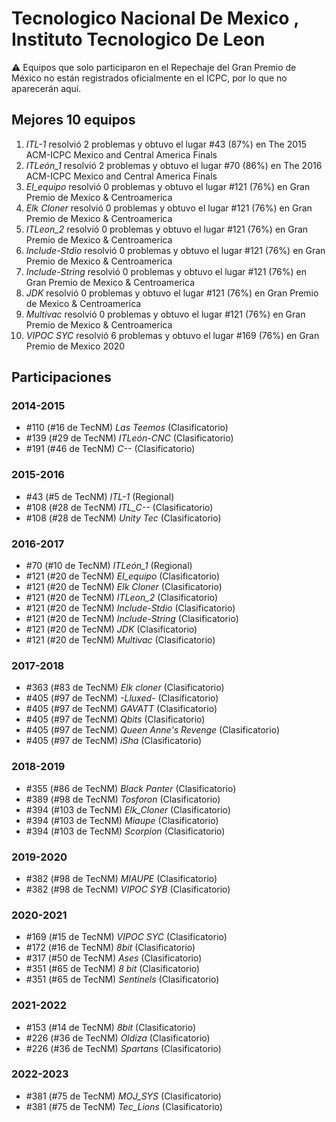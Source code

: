 # Tecnologico Nacional De Mexico , Instituto Tecnologico De Leon

:warning: Equipos que solo participaron en el Repechaje del Gran Premio de México no están registrados oficialmente en el ICPC, por lo que no aparecerán aquí.

## Mejores 10 equipos

1. _ITL-1_ resolvió 2 problemas y obtuvo el lugar #43 (87%) en The 2015 ACM-ICPC Mexico and Central America Finals
1. _ITLeón_1_ resolvió 2 problemas y obtuvo el lugar #70 (86%) en The 2016 ACM-ICPC Mexico and Central America Finals
1. _El_equipo_ resolvió 0 problemas y obtuvo el lugar #121 (76%) en Gran Premio de Mexico & Centroamerica
1. _Elk Cloner_ resolvió 0 problemas y obtuvo el lugar #121 (76%) en Gran Premio de Mexico & Centroamerica
1. _ITLeon_2_ resolvió 0 problemas y obtuvo el lugar #121 (76%) en Gran Premio de Mexico & Centroamerica
1. _Include-Stdio_ resolvió 0 problemas y obtuvo el lugar #121 (76%) en Gran Premio de Mexico & Centroamerica
1. _Include-String_ resolvió 0 problemas y obtuvo el lugar #121 (76%) en Gran Premio de Mexico & Centroamerica
1. _JDK_ resolvió 0 problemas y obtuvo el lugar #121 (76%) en Gran Premio de Mexico & Centroamerica
1. _Multivac_ resolvió 0 problemas y obtuvo el lugar #121 (76%) en Gran Premio de Mexico & Centroamerica
1. _VIPOC SYC_ resolvió 6 problemas y obtuvo el lugar #169 (76%) en Gran Premio de Mexico 2020

## Participaciones

### 2014-2015

- #110 (#16 de TecNM) _Las Teemos_ (Clasificatorio)
- #139 (#29 de TecNM) _ITLeón-CNC_ (Clasificatorio)
- #191 (#46 de TecNM) _C--_ (Clasificatorio)

### 2015-2016

- #43 (#5 de TecNM) _ITL-1_ (Regional)
- #108 (#28 de TecNM) _ITL_C--_ (Clasificatorio)
- #108 (#28 de TecNM) _Unity Tec_ (Clasificatorio)

### 2016-2017

- #70 (#10 de TecNM) _ITLeón_1_ (Regional)
- #121 (#20 de TecNM) _El_equipo_ (Clasificatorio)
- #121 (#20 de TecNM) _Elk Cloner_ (Clasificatorio)
- #121 (#20 de TecNM) _ITLeon_2_ (Clasificatorio)
- #121 (#20 de TecNM) _Include-Stdio_ (Clasificatorio)
- #121 (#20 de TecNM) _Include-String_ (Clasificatorio)
- #121 (#20 de TecNM) _JDK_ (Clasificatorio)
- #121 (#20 de TecNM) _Multivac_ (Clasificatorio)

### 2017-2018

- #363 (#83 de TecNM) _Elk cloner_ (Clasificatorio)
- #405 (#97 de TecNM) _-Lluxed-_ (Clasificatorio)
- #405 (#97 de TecNM) _GAVATT_ (Clasificatorio)
- #405 (#97 de TecNM) _Qbits_ (Clasificatorio)
- #405 (#97 de TecNM) _Queen Anne's Revenge_ (Clasificatorio)
- #405 (#97 de TecNM) _iSha_ (Clasificatorio)

### 2018-2019

- #355 (#86 de TecNM) _Black Panter_ (Clasificatorio)
- #389 (#98 de TecNM) _Tosforon_ (Clasificatorio)
- #394 (#103 de TecNM) _Elk_Cloner_ (Clasificatorio)
- #394 (#103 de TecNM) _Miaupe_ (Clasificatorio)
- #394 (#103 de TecNM) _Scorpion_ (Clasificatorio)

### 2019-2020

- #382 (#98 de TecNM) _MIAUPE_ (Clasificatorio)
- #382 (#98 de TecNM) _VIPOC SYB_ (Clasificatorio)

### 2020-2021

- #169 (#15 de TecNM) _VIPOC SYC_ (Clasificatorio)
- #172 (#16 de TecNM) _8bit_ (Clasificatorio)
- #317 (#50 de TecNM) _Ases_ (Clasificatorio)
- #351 (#65 de TecNM) _8 bit_ (Clasificatorio)
- #351 (#65 de TecNM) _Sentinels_ (Clasificatorio)

### 2021-2022

- #153 (#14 de TecNM) _8bit_ (Clasificatorio)
- #226 (#36 de TecNM) _Oldiza_ (Clasificatorio)
- #226 (#36 de TecNM) _Spartans_ (Clasificatorio)

### 2022-2023

- #381 (#75 de TecNM) _MOJ_SYS_ (Clasificatorio)
- #381 (#75 de TecNM) _Tec_Lions_ (Clasificatorio)



